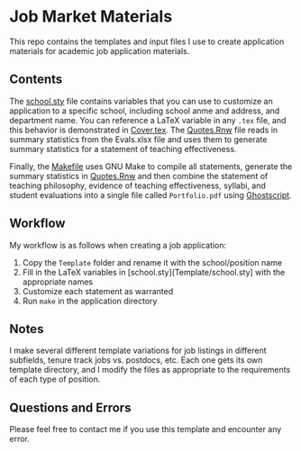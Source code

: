 # Job Market Materials

This repo contains the templates and input files I use to create application
materials for academic job application materials.

## Contents

The [school.sty](Template/schoo.sty) file contains variables that you can use 
to customize an application to a specific school, including school anme and
address, and department name. You can reference a LaTeX variable in any `.tex`
file, and this behavior is demonstrated in [Cover.tex](Template/Cover.tex). The
[Quotes.Rnw](Template/Quotes.Rnw) file reads in summary statistics from the
Evals.xlsx file and uses them to generate summary statistics for a statement of
teaching effectiveness.

Finally, the [Makefile](Template/Makefile) uses GNU Make to compile all
statements, generate the summary statistics in
[Quotes.Rnw](Template/Quotes.Rnw) and then combine the statement of teaching
philosophy, evidence of teaching effectiveness, syllabi, and student
evaluations into a single file called `Portfolio.pdf` using
[Ghostscript](https://www.ghostscript.com).

## Workflow

My workflow is as follows when creating a job application:

1. Copy the `Template` folder and rename it with the school/position name
2. Fill in the LaTeX variables in [school.sty](Template/school.sty] with the
appropriate names
3. Customize each statement as warranted
4. Run `make` in the application directory

## Notes

I make several different template variations for job listings in different
subfields, tenure track jobs vs. postdocs, etc. Each one gets its own template
directory, and I modify the files as appropriate to the requirements of each
type of position.

## Questions and Errors

Please feel free to contact me if you use this template and encounter any
error.